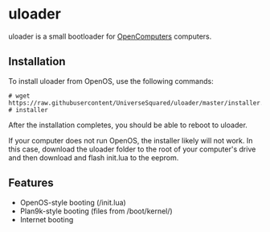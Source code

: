 # uloader

uloader is a small bootloader for [OpenComputers](https://ocdoc.cil.li/) computers.

## Installation

To install uloader from OpenOS, use the following commands:
```
# wget https://raw.githubusercontent/UniverseSquared/uloader/master/installer.lua
# installer
```

After the installation completes, you should be able to reboot to uloader.

If your computer does not run OpenOS, the installer likely will not work. In this case, download the uloader folder to the root of your computer's drive and then download and flash init.lua to the eeprom.

## Features

- OpenOS-style booting (/init.lua)
- Plan9k-style booting (files from /boot/kernel/)
- Internet booting
